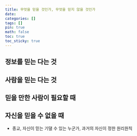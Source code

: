 ```yaml
---
title: 무엇을 믿을 것인가, 무엇을 믿지 않을 것인가
date: 
categories: []
tags: []
pin: true
math: false
toc: true
toc_sticky: true
---
```


## __정보를 믿는 다는 것__

## __사람을 믿는 다는 것__

## __믿을 만한 사람이 필요할 때__

## __자신을 믿을 수 없을 때__

- 종교, 자신이 믿는 기댈 수 있는 누군가, 과거의 자신이 정한 원리원칙
